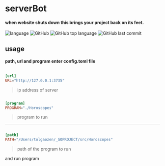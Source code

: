 # serverBot

#### when website shuts down this brings your project back on its feet.

![language](https://img.shields.io/badge/language-go-%236AD7E4.svg)
![GitHub](https://img.shields.io/github/license/tolgaOzen/serverBot.svg)
![GitHub top language](https://img.shields.io/github/languages/top/tolgaOzen/serverBot.svg)
![GitHub last commit](https://img.shields.io/github/last-commit/tolgaOzen/serverBot.svg)

## usage

#### path, url and  program enter config.toml file

```toml

[url]
URL="http://127.0.0.1:3735"

```

>ip address of server

```toml

[program]
PROGRAM="./Horoscopes"

```

>program to run

---

```toml

[path]
PATH="/Users/tolgaozen/_GOPROJECT/src/Horoscopes"

```

>path of the program to run


and run program
